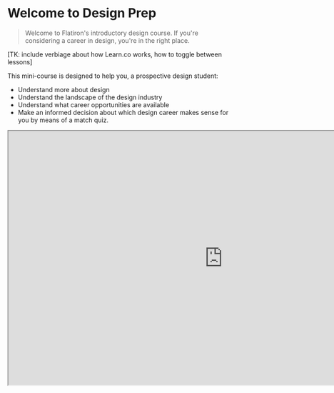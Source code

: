 # Welcome to Design Prep #
> Welcome to Flatiron's introductory design course. If you're considering a career in design, you're in the right place.

[TK: include verbiage about how Learn.co works, how to toggle between lessons]

This mini-course is designed to help you, a prospective design student:
* Understand more about design
* Understand the landscape of the design industry
* Understand what career opportunities are available
* Make an informed decision about which design career makes sense for you by means of a match quiz.


<p><iframe src="https://docs.google.com/presentation/d/e/2PACX-1vTNTSLW0iaUaYWFTGAEWFLI-jyOVaCBLW7jgSZw5Wsd3yXzlocPa5tN_MpdlRw9ba6cTqIl1qkOBafY/embed?start=false&amp;loop=false&amp;delayms=3000" width="960" height="569" allowfullscreen="allowfullscreen" webkitallowfullscreen="webkitallowfullscreen" mozallowfullscreen="mozallowfullscreen"></iframe></p>
